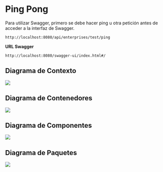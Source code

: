 # Ping Pong
Para utilizar Swagger, primero se debe hacer ping u otra petición antes de acceder a la interfaz de Swagger.

```
http://localhost:8080/api/enterprises/test/ping
```
**URL Swagger**
```
http://localhost:8080/swagger-ui/index.html#/
```

## Diagrama de Contexto

![](https://res.cloudinary.com/dtmtu3rkh/image/upload/v1718347245/Contexto.drawio_fays6y.svg)

## Diagrama de Contenedores
![](https://res.cloudinary.com/dtmtu3rkh/image/upload/v1718347271/Contonedores.drawio_vv9z8a.svg)

## Diagrama de Componentes

![](https://res.cloudinary.com/dtmtu3rkh/image/upload/v1718347136/Componentes.drawio_vbnfok.svg)

## Diagrama de Paquetes
![](https://res.cloudinary.com/dtmtu3rkh/image/upload/v1718347280/ClasesAccountCAatalogue.drawio_tfu9pb.svg)
